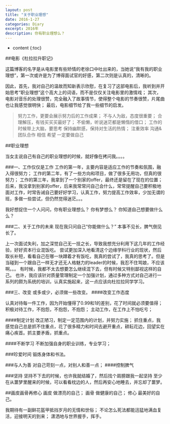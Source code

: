 ```yaml
---
layout: post
title: "关于职业理想"
date: 2016-1-27
categories: Diary
excerpt: 2016年
description: 你有职业理想么？
---
```


* content
{:toc}

##电影《杜拉拉升职记》

这篇博客的名字是从电影里有些矫情的老徐口中吐出来的，当她说“我有我的职业理想”，第一次或许是为了博得面试官的好感，第二次则是认真的，清晰的。

因此，首先，我对自己的温故而知新表示欣慰，在复习了这部电影后，我听到并开始思考“职业理想”这个高大上的词语，而不是仅仅关注电影里的激情戏；
其次，电影对音乐的处理很赞，完全融入了故事情节，使得整个电影的节奏很赞，片尾曲也让我感觉很明快；
最后，电影细节给了我一些细节的启发。
>努力工作，更要会展示努力后的工作成果；
>不与人为敌，态度很重要；
>合理解压，有钱买买买最好了；
>不偷懒，听说迷茫都是懒惰的借口；
>工作的时候带上大脑，要思考
>保持幽默感，保持对生活的热情；
>注重效率 
>沟通&团队合作
>相信 希望 一定要做自己 

##职业理想

当女主说自己有自己的职业理想的时候，就好像在拷问我。。。。  

###一、工作仅仅是工作
工作的第一年，主要内容是适应工作的节奏和氛围，融入得很努力；
工作的第二年，有了一些方向和项目，做了很多无用功，但真的很努力；
工作的第三年，我拿到了一个别家的offer，最终还是留在了现在的位置；
后来，我没拿到别家的offer，后来我常常问自己会什么，常常提醒自己要积极地面对工作，时常告诫自己要好好学习，认真工作，努力提高工作效率，少加无谓的班，多做一些尝试，但仍然觉得迷茫。。。

我好想捉住一个人问问，你有职业理想么？ 你有梦想么？ 你知道自己想要做什么么？

###二、关于工作的未来
现在我只问自己“你能做什么？” 本事不见长，脾气倒见长了。  

上一次面试失利，加之深觉自己无一技之长，导致我想充分利用下这几年的工作经验，好好资本行业混饭吃。
尝试更加深入地看清这个边缘学科行业的现状，然后取长补短，看看自己在哪一块蹲着才有饭吃，我真的尝试了，我真的思考了。但是当碰到一个跟自己一样无才还无人格魅力的leader的时候，我忍不住骂娘，不应该啊。。。
有时候，我都不太去想要怎么继续混下去，但有时候又特别鄙视这样的自己。
也许，我应该针对质量管理制定一个加强计划，通过多种方式对自己进行一系列的颇为系统的培训，认真实施起来，这一点应该向杜拉拉同学学习。

###三、改变
或多或少，必须做一些改变。
####改变工作态度

认真对待每一件工作，因为开始懂得了0.99和1的差别，花了时间就必须要值得；
积极对待工作，不抱怨，不抱怨，不抱怨；
主动工作，在工作上不怕吃亏；

####制定计划
改正陋习，制定一定范围内的计划，并努力实施；
抓住重点，我感觉自己总是抓不住重点，花了很多精力和时间去避开重点，耕耘花边，回望实在痛心疾首。抓主要矛盾，抓重点。

####不断学习
不断加强自身的职业训练，专业学习；

###珍爱时间
锻炼身体和书法。

###与人为善
对自己苛刻一点，对别人和善一点；
####控制脾气

###坚持
坚持不下去的时候，也许我就结婚了，然后找个肩膀跟我一起坚持
至少在从噩梦里醒来的时候，可以看看枕边的人，然后再安心地睡去，并忘却了噩梦。

##画皮画骨再修心
画皮 做漂亮的自己；
画骨 做健康的自己；
修心 最美好的自己。

我期待有一副鲜花盔甲抵挡岁月的无情和世俗；
不论怎么死法都能迅猛地满血复活，迎接明天的到来；
潇洒地与世界握手，挥手。






















